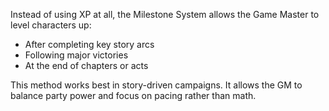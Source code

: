 
Instead of using XP at all, the Milestone System allows the Game Master to level characters up:

- After completing key story arcs
- Following major victories
- At the end of chapters or acts

This method works best in story-driven campaigns. It allows the GM to balance party power and focus on pacing rather than math.